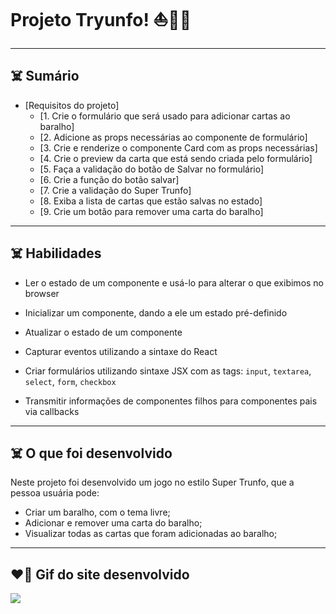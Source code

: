 
# Projeto Tryunfo! ⛵🏴‍☠️

---

## ☠️ Sumário


- [Requisitos do projeto]
  - [1. Crie o formulário que será usado para adicionar cartas ao baralho]
  - [2. Adicione as props necessárias ao componente de formulário]
  - [3. Crie e renderize o componente Card com as props necessárias]
  - [4. Crie o preview da carta que está sendo criada pelo formulário]
  - [5. Faça a validação do botão de Salvar no formulário]
  - [6. Crie a função do botão salvar]
  - [7. Crie a validação do Super Trunfo]
  - [8. Exiba a lista de cartas que estão salvas no estado]
  - [9. Crie um botão para remover uma carta do baralho]

---

## ☠️ Habilidades

  * Ler o estado de um componente e usá-lo para alterar o que exibimos no browser

  * Inicializar um componente, dando a ele um estado pré-definido

  * Atualizar o estado de um componente

  * Capturar eventos utilizando a sintaxe do React

  * Criar formulários utilizando sintaxe JSX com as tags: `input`, `textarea`, `select`, `form`, `checkbox`

  * Transmitir informações de componentes filhos para componentes pais via callbacks

---

## ☠️ O que foi desenvolvido

Neste projeto foi desenvolvido um jogo no estilo Super Trunfo, que a pessoa usuária pode:

  * Criar um baralho, com o tema livre;
  * Adicionar e remover uma carta do baralho;
  * Visualizar todas as cartas que foram adicionadas ao baralho;

---

## ❤️‍🔥 Gif do site desenvolvido

![](tryunfo.gif)

